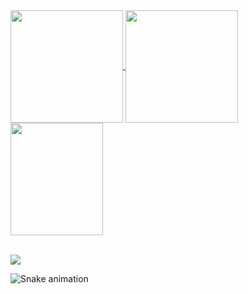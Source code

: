 

<div>
  <a href="https://github.com/jadsonkendson">
  <img height="180em"   align="center" src="https://github-readme-stats.vercel.app/api?username=jadsonkedson&show_icons=true&theme=react&include_all_commits=true&count_private=true"/>
  <img height="180em"  align="center" src="https://github-readme-stats.vercel.app/api/top-langs/?username=jadsonkendson&layout=compact&langs_count=7&theme=react" />

  <img align="center" width="148" height="180" src="https://media1.tenor.com/images/68e8337fb4eb7e40645d832c64762a8b/tenor.gif?itemid=19443613">
</div>
 <br>

  <a href="https://www.linkedin.com/in/jadsonkendson" target="_blank"><img src="https://img.shields.io/badge/-LinkedIn-%230077B5?style=for-the-badge&logo=linkedin&logoColor=white" target="_blank"></a> 
 
 ![Snake animation](https://github.com.jadsonkendson/jadsonkendson/blob/output/github-contribution-grid-snake.svg)
</div>



